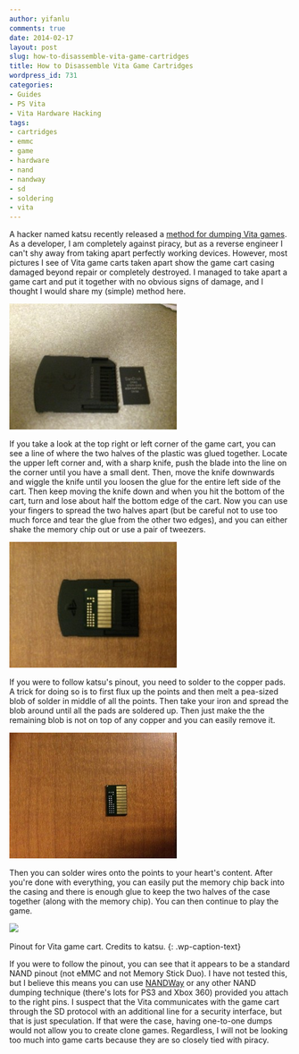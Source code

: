 ```yaml
---
author: yifanlu
comments: true
date: 2014-02-17
layout: post
slug: how-to-disassemble-vita-game-cartridges
title: How to Disassemble Vita Game Cartridges
wordpress_id: 731
categories:
- Guides
- PS Vita
- Vita Hardware Hacking
tags:
- cartridges
- emmc
- game
- hardware
- nand
- nandway
- sd
- soldering
- vita
---
```


A hacker named katsu recently released a [method for dumping Vita games](http://wololo.net/talk/viewtopic.php?f=64&t=36827). As a developer, I am completely against piracy, but as a reverse engineer I can't shy away from taking apart perfectly working devices. However, most pictures I see of Vita game carts taken apart show the game cart casing damaged beyond repair or completely destroyed. I managed to take apart a game cart and put it together with no obvious signs of damage, and I thought I would share my (simple) method here.<!-- more -->

[![Photo Feb 16, 7 48 07 PM](/images/2014/02/Photo-Feb-16-7-48-07-PM-300x225.jpg)](/images/2014/02/Photo-Feb-16-7-48-07-PM.jpg)



If you take a look at the top right or left corner of the game cart, you can see a line of where the two halves of the plastic was glued together. Locate the upper left corner and, with a sharp knife, push the blade into the line on the corner until you have a small dent. Then, move the knife downwards and wiggle the knife until you loosen the glue for the entire left side of the cart. Then keep moving the knife down and when you hit the bottom of the cart, turn and lose about half the bottom edge of the cart. Now you can use your fingers to spread the two halves apart (but be careful not to use too much force and tear the glue from the other two edges), and you can either shake the memory chip out or use a pair of tweezers.

[![Photo Feb 16, 7 42 47 PM](/images/2014/02/Photo-Feb-16-7-42-47-PM-300x225.jpg)](/images/2014/02/Photo-Feb-16-7-42-47-PM.jpg)



If you were to follow katsu's pinout, you need to solder to the copper pads. A trick for doing so is to first flux up the points and then melt a pea-sized blob of solder in middle of all the points. Then take your iron and spread the blob around until all the pads are soldered up. Then just make the the remaining blob is not on top of any copper and you can easily remove it.

[![Photo Feb 16, 8 29 57 PM](/images/2014/02/Photo-Feb-16-8-29-57-PM-300x225.jpg)](/images/2014/02/Photo-Feb-16-8-29-57-PM.jpg)



Then you can solder wires onto the points to your heart's content. After you're done with everything, you can easily put the memory chip back into the casing and there is enough glue to keep the two halves of the case together (along with the memory chip). You can then continue to play the game.

[![](http://i.hizliresim.com/emz1z2.jpg)](http://wololo.net/talk/viewtopic.php?f=64&t=36827)

Pinout for Vita game cart. Credits to katsu.
{: .wp-caption-text}



If you were to follow the pinout, you can see that it appears to be a standard NAND pinout (not eMMC and not Memory Stick Duo). I have not tested this, but I believe this means you can use [NANDWay](https://github.com/hjudges/NORway) or any other NAND dumping technique (there's lots for PS3 and Xbox 360) provided you attach to the right pins. I suspect that the Vita communicates with the game cart through the SD protocol with an additional line for a security interface, but that is just speculation. If that were the case, having one-to-one dumps would not allow you to create clone games. Regardless, I will not be looking too much into game carts because they are so closely tied with piracy.
